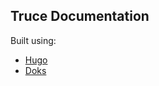 Truce Documentation
-------------------

Built using:

- [Hugo](https://gohugo.io/documentation/)
- [Doks](https://getdoks.org/)
